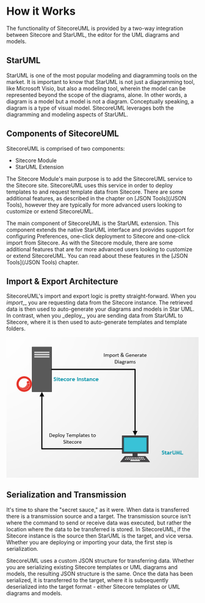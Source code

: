 # How it Works

The functionality of SitecoreUML is provided by a two-way integration between Sitecore and StarUML, the editor for the UML diagrams and models.

## StarUML

StarUML is one of the most popular modeling and diagramming tools on the market. It is important to know that StarUML is not just a diagramming tool, like Microsoft Visio, but also a modeling tool, wherein the model can be represented beyond the scope of the diagrams, alone. In other words, a diagram is a model but a model is not a diagram. Conceptually speaking, a diagram is a type of visual model. SitecoreUML leverages both the diagramming and modeling aspects of StarUML.

## Components of SitecoreUML

SitecoreUML is comprised of two components:

* Sitecore Module
* StarUML Extension

The Sitecore Module's main purpose is to add the SitecoreUML service to the Sitecore site. SitecoreUML uses this service in order to deploy templates to and request template data from Sitecore. There are some additional features, as described in the chapter on [JSON Tools](/JSON Tools), however they are typically for more advanced users looking to customize or extend SitecoreUML.

The main component of SitecoreUML is the StarUML extension. This component extends the native StarUML interface and provides support for configuring Preferences, one-click deployment to Sitecore and one-click import from Sitecore. As with the Sitecore module, there are some additional features that are for more advanced users looking to customize or extend SitecoreUML. You can read about these features in the [JSON Tools](/JSON Tools) chapter.

## Import & Export Architecture

SitecoreUML's import and export logic is pretty straight-forward. When you _import_,_ you are requesting data from the Sitecore instance. The retrieved data is then used to auto-generate your diagrams and models in Star UML. In contrast, when you \_deploy_, you are sending data from StarUML to Sitecore, where it is then used to auto-generate templates and template folders.

![](/assets/ImportExportArchitecture.png)

## Serialization and Transmission

It's time to share the "secret sauce," as it were. When data is transferred there is a transmission source and a target. The transmission source isn't where the command to send or receive data was executed, but rather the location where the data to be transferred is stored. In SitecoreUML, if the Sitecore instance is the source then StarUML is the target, and vice versa. Whether you are deploying or importing your data, the first step is serialization.

SitecoreUML uses a custom JSON structure for transferring data. Whether you are serializing existing Sitecore templates or UML diagrams and models, the resulting JSON structure is the same. Once the data has been serialized, it is transferred to the target, where it is subsequently deserialized into the target format - either Sitecore templates or UML diagrams and models. 

